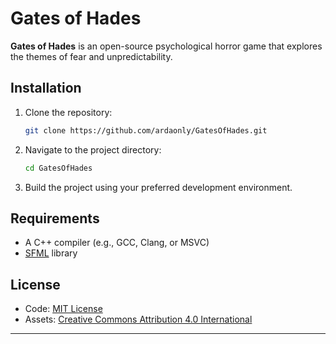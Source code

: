 # Gates of Hades  

**Gates of Hades** is an open-source psychological horror game that explores the themes of fear and unpredictability.  

## Installation  
1. Clone the repository:  
   ```bash
   git clone https://github.com/ardaonly/GatesOfHades.git
   ```  
2. Navigate to the project directory:  
   ```bash
   cd GatesOfHades
   ```  
3. Build the project using your preferred development environment.  

## Requirements  
- A C++ compiler (e.g., GCC, Clang, or MSVC)  
- [SFML](https://www.sfml-dev.org/) library  

## License  
- Code: [MIT License](LICENSE)  
- Assets: [Creative Commons Attribution 4.0 International](https://creativecommons.org/licenses/by/4.0/)  

---  
